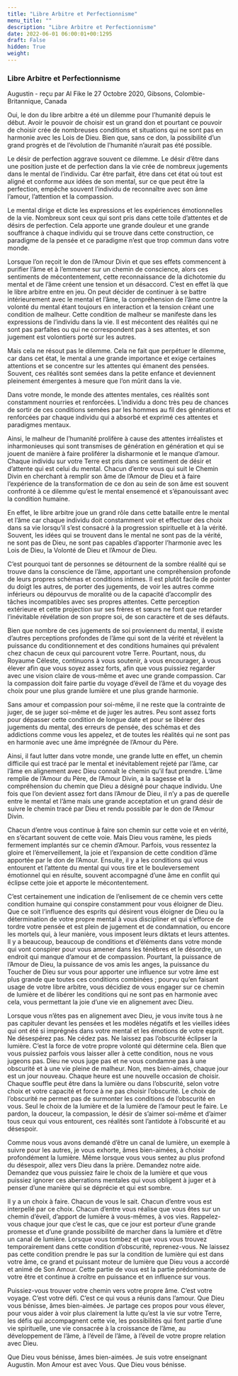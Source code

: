 ```yaml
---
title: "Libre Arbitre et Perfectionnisme"
menu_title: ""
description: "Libre Arbitre et Perfectionnisme"
date: 2022-06-01 06:00:01+00:1295
draft: False
hidden: True
weight:
---
```

### Libre Arbitre et Perfectionnisme

Augustin - reçu par Al Fike le 27 Octobre 2020, Gibsons, Colombie-Britannique, Canada

Oui, le don du libre arbitre a été un dilemme pour l’humanité depuis le début. Avoir le pouvoir de choisir est un grand don et pourtant ce pouvoir de choisir crée de nombreuses conditions et situations qui ne sont pas en harmonie avec les Lois de Dieu. Bien que, sans ce don, la possibilité d’un grand progrès et de l’évolution de l’humanité n’aurait pas été possible.

Le désir de perfection aggrave souvent ce dilemme. Le désir d’être dans une position juste et de perfection dans la vie crée de nombreux jugements dans le mental de l’individu. Car être parfait, être dans cet état où tout est aligné et conforme aux idées de son mental, sur ce que peut être la perfection, empêche souvent l’individu de reconnaître avec son âme l’amour, l’attention et la compassion.

Le mental dirige et dicte les expressions et les expériences émotionnelles de la vie. Nombreux sont ceux qui sont pris dans cette toile d’attentes et de désirs de perfection. Cela apporte une grande douleur et une grande souffrance à chaque individu qui se trouve dans cette construction, ce paradigme de la pensée et ce paradigme n’est que trop commun dans votre monde.

Lorsque l’on reçoit le don de l’Amour Divin et que ses effets commencent à purifier l’âme et à l’emmener sur un chemin de conscience, alors ces sentiments de mécontentement, cette reconnaissance de la dichotomie du mental et de l’âme créent une tension et un désaccord. C’est en effet là que le libre arbitre entre en jeu. On peut décider de continuer à se battre intérieurement avec le mental et l’âme, la compréhension de l’âme contre la volonté du mental étant toujours en interaction et la tension créant une condition de malheur. Cette condition de malheur se manifeste dans les expressions de l’individu dans la vie. Il est mécontent des réalités qui ne sont pas parfaites ou qui ne correspondent pas à ses attentes, et son jugement est volontiers porté sur les autres.

Mais cela ne résout pas le dilemme. Cela ne fait que perpétuer le dilemme, car dans cet état, le mental a une grande importance et exige certaines attentions et se concentre sur les attentes qui émanent des pensées. Souvent, ces réalités sont semées dans la petite enfance et deviennent pleinement émergentes à mesure que l’on mûrit dans la vie.

Dans votre monde, le monde des attentes mentales, ces réalités sont constamment nourries et renforcées. L’individu a donc très peu de chances de sortir de ces conditions semées par les hommes au fil des générations et renforcées par chaque individu qui a absorbé et exprimé ces attentes et paradigmes mentaux.

Ainsi, le malheur de l’humanité prolifère à cause des attentes irréalistes et inharmonieuses qui sont transmises de génération en génération et qui se jouent de manière à faire proliférer la disharmonie et le manque d’amour. Chaque individu sur votre Terre est pris dans ce sentiment de désir et d’attente qui est celui du mental. Chacun d’entre vous qui suit le Chemin Divin en cherchant à remplir son âme de l’Amour de Dieu et à faire l’expérience de la transformation de ce don au sein de son âme est souvent confronté à ce dilemme qu’est le mental ensemencé et s’épanouissant avec la condition humaine.

En effet, le libre arbitre joue un grand rôle dans cette bataille entre le mental et l’âme car chaque individu doit constamment voir et effectuer des choix dans sa vie lorsqu’il s’est consacré à la progression spirituelle et à la vérité. Souvent, les idées qui se trouvent dans le mental ne sont pas de la vérité, ne sont pas de Dieu, ne sont pas capables d’apporter l’harmonie avec les Lois de Dieu, la Volonté de Dieu et l’Amour de Dieu.

C’est pourquoi tant de personnes se détournent de la sombre réalité qui se trouve dans la conscience de l’âme, apportant une compréhension profonde de leurs propres schémas et conditions intimes. Il est plutôt facile de pointer du doigt les autres, de porter des jugements, de voir les autres comme inférieurs ou dépourvus de moralité ou de la capacité d’accomplir des tâches incompatibles avec ses propres attentes. Cette perception extérieure et cette projection sur ses frères et sœurs ne font que retarder l’inévitable révélation de son propre soi, de son caractère et de ses défauts.

Bien que nombre de ces jugements de soi proviennent du mental, il existe d’autres perceptions profondes de l’âme qui sont de la vérité et révèlent la puissance du conditionnement et des conditions humaines qui prévalent chez chacun de ceux qui parcourent votre Terre. Pourtant, nous, du Royaume Céleste, continuons à vous soutenir, à vous encourager, à vous élever afin que vous soyez assez forts, afin que vous puissiez regarder avec une vision claire de vous-même et avec une grande compassion. Car la compassion doit faire partie du voyage d’éveil de l’âme et du voyage des choix pour une plus grande lumière et une plus grande harmonie.

Sans amour et compassion pour soi-même, il ne reste que la contrainte de juger, de se juger soi-même et de juger les autres. Peu sont assez forts pour dépasser cette condition de longue date et pour se libérer des jugements du mental, des erreurs de pensée, des schémas et des addictions comme vous les appelez, et de toutes les réalités qui ne sont pas en harmonie avec une âme imprégnée de l’Amour du Père.

Ainsi, il faut lutter dans votre monde, une grande lutte en effet, un chemin difficile qui est tracé par le mental et inévitablement rejeté par l’âme, car l’âme en alignement avec Dieu connaît le chemin qu’il faut prendre. L’âme remplie de l’Amour du Père, de l’Amour Divin, a la sagesse et la compréhension du chemin que Dieu a désigné pour chaque individu. Une fois que l’on devient assez fort dans l’Amour de Dieu, il n’y a pas de querelle entre le mental et l’âme mais une grande acceptation et un grand désir de suivre le chemin tracé par Dieu et rendu possible par le don de l’Amour Divin.

Chacun d’entre vous continue à faire son chemin sur cette voie et en vérité, en s’écartant souvent de cette voie. Mais Dieu vous ramène, les pieds fermement implantés sur ce chemin d’Amour. Parfois, vous ressentez la gloire et l’émerveillement, la joie et l’expansion de cette condition d’âme apportée par le don de l’Amour. Ensuite, il y a les conditions qui vous entourent et l’attente du mental qui vous tire et le bouleversement émotionnel qui en résulte, souvent accompagné d’une âme en conflit qui éclipse cette joie et apporte le mécontentement.

C’est certainement une indication de l’enlisement de ce chemin vers cette condition humaine qui conspire constamment pour vous éloigner de Dieu. Que ce soit l’influence des esprits qui désirent vous éloigner de Dieu ou la détermination de votre propre mental à vous discipliner et qui s’efforce de tordre votre pensée et est plein de jugement et de condamnation, ou encore les mortels qui, à leur manière, vous imposent leurs diktats et leurs attentes. Il y a beaucoup, beaucoup de conditions et d’éléments dans votre monde qui vont conspirer pour vous amener dans les ténèbres et le désordre, un endroit qui manque d’amour et de compassion. Pourtant, la puissance de l’Amour de Dieu, la puissance de vos amis les anges, la puissance du Toucher de Dieu sur vous pour apporter une influence sur votre âme est plus grande que toutes ces conditions combinées ; pourvu qu’en faisant usage de votre libre arbitre, vous décidiez de vous engager sur ce chemin de lumière et de libérer les conditions qui ne sont pas en harmonie avec cela, vous permettant la joie d’une vie en alignement avec Dieu.

Lorsque vous n’êtes pas en alignement avec Dieu, je vous invite tous à ne pas capituler devant les pensées et les modèles négatifs et les vieilles idées qui ont été si imprégnés dans votre mental et les émotions de votre esprit. Ne désespérez pas. Ne cédez pas. Ne laissez pas l’obscurité éclipser la lumière. C’est la force de votre propre volonté qui détermine cela. Bien que vous puissiez parfois vous laisser aller à cette condition, nous ne vous jugeons pas. Dieu ne vous juge pas et ne vous condamne pas à une obscurité et à une vie pleine de malheur. Non, mes bien-aimés, chaque jour est un jour nouveau. Chaque heure est une nouvelle occasion de choisir. Chaque souffle peut être dans la lumière ou dans l’obscurité, selon votre choix et votre capacité et force à ne pas choisir l’obscurité. Le choix de l’obscurité ne permet pas de surmonter les conditions de l’obscurité en vous. Seul le choix de la lumière et de la lumière de l’amour peut le faire. Le pardon, la douceur, la compassion, le désir de s’aimer soi-même et d’aimer tous ceux qui vous entourent, ces réalités sont l’antidote à l’obscurité et au désespoir.

Comme nous vous avons demandé d’être un canal de lumière, un exemple à suivre pour les autres, je vous exhorte, âmes bien-aimées, à choisir profondément la lumière. Même lorsque vous vous sentez au plus profond du désespoir, allez vers Dieu dans la prière. Demandez notre aide. Demandez que vous puissiez faire le choix de la lumière et que vous puissiez ignorer ces aberrations mentales qui vous obligent à juger et à penser d’une manière qui se déprécie et qui est sombre.

Il y a un choix à faire. Chacun de vous le sait. Chacun d’entre vous est interpellé par ce choix. Chacun d’entre vous réalise que vous êtes sur un chemin d’éveil, d’apport de lumière à vous-mêmes, à vos vies. Rappelez-vous chaque jour que c’est le cas, que ce jour est porteur d’une grande promesse et d’une grande possibilité de marcher dans la lumière et d’être un canal de lumière. Lorsque vous tombez et que vous vous trouvez temporairement dans cette condition d’obscurité, reprenez-vous. Ne laissez pas cette condition prendre le pas sur la condition de lumière qui est dans votre âme, ce grand et puissant moteur de lumière que Dieu vous a accordé et animé de Son Amour. Cette partie de vous est la partie prédominante de votre être et continue à croître en puissance et en influence sur vous.

Puissiez-vous trouver votre chemin vers votre propre âme. C’est votre voyage. C’est votre défi. C’est ce qui vous a réunis dans l’amour. Que Dieu vous bénisse, âmes bien-aimées. Je partage ces propos pour vous élever, pour vous aider à voir plus clairement la lutte qu’est la vie sur votre Terre, les défis qui accompagnent cette vie, les possibilités qui font partie d’une vie spirituelle, une vie consacrée à la croissance de l’âme, au développement de l’âme, à l’éveil de l’âme, à l’éveil de votre propre relation avec Dieu.

Que Dieu vous bénisse, âmes bien-aimées. Je suis votre enseignant Augustin. Mon Amour est avec Vous. Que Dieu vous bénisse.



